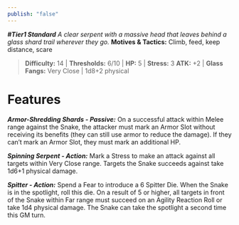 ```yaml
---
publish: "false"
---
```

***#Tier1 Standard***
*A clear serpent with a massive head that leaves behind a glass shard trail wherever they go.*
**Motives & Tactics:** Climb, feed, keep distance, scare

> **Difficulty:** 14 | **Thresholds:** 6/10 | **HP:** 5 | **Stress:** 3
> **ATK:** +2 | **Glass Fangs:** Very Close | 1d8+2 physical

# Features

***Armor-Shredding Shards - Passive:*** On a successful attack within Melee range against the Snake, the attacker must mark an Armor Slot without receiving its benefits (they can still use armor to reduce the damage). If they can’t mark an Armor Slot, they must mark an additional HP.

***Spinning Serpent - Action:*** Mark a Stress to make an attack against all targets within Very Close range. Targets the Snake succeeds against take 1d6+1 physical damage.

***Spitter - Action:*** Spend a Fear to introduce a 6 Spitter Die. When the Snake is in the spotlight, roll this die. On a result of 5 or higher, all targets in front of the Snake within Far range must succeed on an Agility Reaction Roll or take 1d4 physical damage. The Snake can take the spotlight a second time this GM turn.
